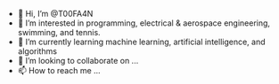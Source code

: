 - 👋 Hi, I’m @T00FA4N
- 👀 I’m interested in programming, electrical & aerospace engineering, swimming, and tennis.
- 🌱 I’m currently learning machine learning, artificial intelligence, and algorithms
- 💞️ I’m looking to collaborate on ...
- 📫 How to reach me ...

<!---
T00FA4N/T00FA4N is a ✨ special ✨ repository because its `README.md` (this file) appears on your GitHub profile.
You can click the Preview link to take a look at your changes.
--->

